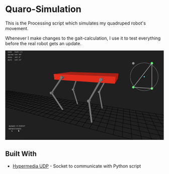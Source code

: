 # Quaro-Simulation
This is the Processing script which simulates my quadruped robot's movement.

Whenever I make changes to the gait-calculation, I use it to test everything before the real robot gets an update.


![picture](https://github.com/ThomasSchnapka/Quaro-Simulation/blob/master/data/screenshot.jpg?raw=true)




## Built With
* [Hypermedia UDP](https://ubaa.net/shared/processing/udp/udp_class_udp.htm) - Socket to communicate with Python script
